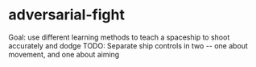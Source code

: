 # adversarial-fight
Goal: use different learning methods to teach a spaceship to shoot accurately and dodge
TODO: Separate ship controls in two -- one about movement, and one about aiming
